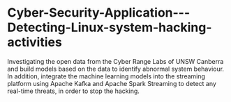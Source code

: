 # Cyber-Security-Application---Detecting-Linux-system-hacking-activities
Investigating the open data from the Cyber Range Labs of UNSW Canberra and build models based on the data to identify abnormal system behaviour. In addition, integrate the machine learning models into the streaming platform using Apache Kafka and Apache Spark Streaming to detect any real-time threats, in order to stop the hacking.
